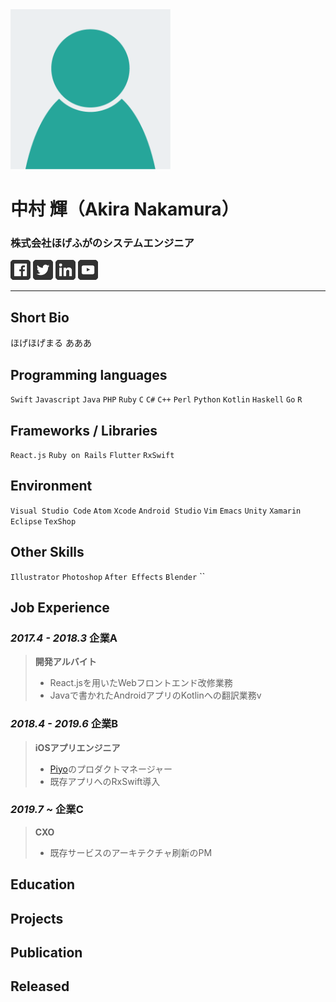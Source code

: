 <img src="./resources/thumbnail.png" width="256px">

# 中村 輝（Akira Nakamura）
### 株式会社ほげふがのシステムエンジニア

[<img src="./resources/sns_icons/facebook.png" width="32px">](https://www.facebook.com/)
[<img src="./resources/sns_icons/twitter.png" width="32px">](https://twitter.com/)
[<img src="./resources/sns_icons/linkedin.png" width="32px">](https://www.linkedin.com/)
[<img src="./resources/sns_icons/youtube.png" width="32px">](https://www.youtube.com/)

***

## Short Bio
ほげほげまる
あああ

## Programming languages
`Swift` `Javascript` `Java` `PHP` `Ruby` `C` `C#` `C++` `Perl` `Python` `Kotlin` `Haskell` `Go` `R`

## Frameworks / Libraries
`React.js` `Ruby on Rails` `Flutter` `RxSwift`

## Environment
`Visual Studio Code` `Atom` `Xcode` `Android Studio` `Vim` `Emacs` `Unity` `Xamarin` `Eclipse` `TexShop`

## Other Skills
`Illustrator` `Photoshop` `After Effects` `Blender` ``

## Job Experience
### *2017.4 - 2018.3* 企業A
> __開発アルバイト__
> - React.jsを用いたWebフロントエンド改修業務
> - Javaで書かれたAndroidアプリのKotlinへの翻訳業務v

### *2018.4 - 2019.6* 企業B
> __iOSアプリエンジニア__
> - [Piyo](http://undefined.com)のプロダクトマネージャー
> - 既存アプリへのRxSwift導入

### *2019.7 ~* 企業C
> __CXO__
> - 既存サービスのアーキテクチャ刷新のPM

## Education

## Projects

## Publication

## Released
